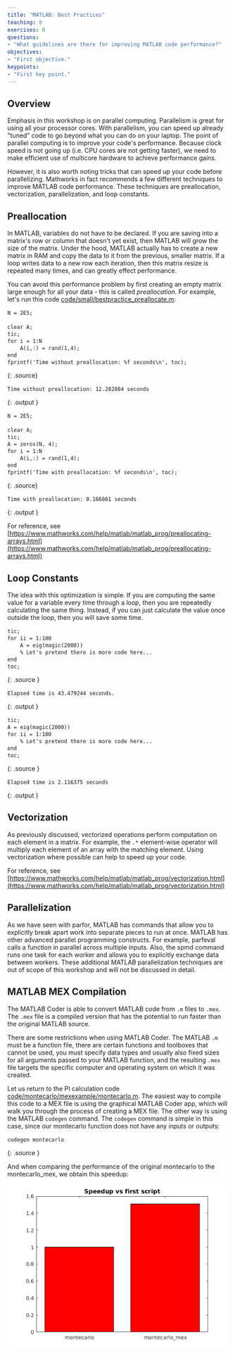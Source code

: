 ```yaml
---
title: "MATLAB: Best Practices"
teaching: 0
exercises: 0
questions:
- "What guidelines are there for improving MATLAB code performance?"
objectives:
- "First objective."
keypoints:
- "First key point."
---
```


## Overview

Emphasis in this workshop is on parallel computing.  Parallelism is great for using all your processor cores. With parallelism, you can speed up already "tuned" code to go beyond what you can do on your laptop.  The point of parallel computing is to improve your code's performance.  Because clock speed is not going up (i.e. CPU cores are not getting faster), we need to make efficient use of multicore hardware to achieve performance gains.

However, it is also worth noting tricks that can speed up your code before parallelizing.  Mathworks in fact recommends a few different techniques to improve MATLAB code performance.  These techniques are preallocation, vectorization, parallelization, and loop constants.


## Preallocation

In MATLAB, variables do not have to be declared.  If you are saving into a matrix's row or column that doesn't yet exist, then MATLAB will grow the size of the matrix.  Under the hood, MATLAB actually has to create a new matrix in RAM and copy the data to it from the previous, smaller matrix.  If a loop writes data to a new row each iteration, then this matrix resize is repeated many times, and can greatly effect performance.

You can avoid this performance problem by first creating an empty matrix large enough for all your data - this is called *preallocation*.  For example, let's run this code [code/small/bestpractice_preallocate.m](../code/small/bestpractice_preallocate.m):

~~~
N = 2E5;

clear A;
tic;
for i = 1:N
    A(i,:) = rand(1,4);
end
fprintf('Time without preallocation: %f seconds\n', toc);
~~~
{: .source}
~~~
Time without preallocation: 12.282884 seconds
~~~
{: .output }

~~~
N = 2E5;

clear A;
tic;
A = zeros(N, 4);
for i = 1:N
    A(i,:) = rand(1,4);
end
fprintf('Time with preallocation: %f seconds\n', toc);
~~~
{: .source}
~~~
Time with preallocation: 0.166861 seconds
~~~
{: .output }

For reference, see [https://www.mathworks.com/help/matlab/matlab_prog/preallocating-arrays.html](https://www.mathworks.com/help/matlab/matlab_prog/preallocating-arrays.html)


## Loop Constants

The idea with this optimization is simple.  If you are computing the same value for a variable every time through a loop, then you are repeatedly calculating the same thing.  Instead, if you can just calculate the value once outside the loop, then you will save some time.

~~~
tic;
for ii = 1:100
    A = eig(magic(2000))
    % Let's pretend there is more code here...
end
toc;
~~~
{: .source }
~~~
Elapsed time is 43.479244 seconds.
~~~
{: .output }

~~~
tic;
A = eig(magic(2000))
for ii = 1:100
    % Let's pretend there is more code here...
end
toc;
~~~
{: .source }
~~~
Elapsed time is 2.116375 seconds
~~~
{: .output }


## Vectorization

As previously discussed, vectorized operations perform computation on each element in a matrix.  For example, the `.*` element-wise operator will multiply each element of an array with the matching element.  Using vectorization where possible can help to speed up your code.

For reference, see [https://www.mathworks.com/help/matlab/matlab_prog/vectorization.html](https://www.mathworks.com/help/matlab/matlab_prog/vectorization.html)


## Parallelization

As we have seen with parfor, MATLAB has commands that allow you to explicitly break apart work into separate pieces to run at once.  MATLAB has other advanced parallel programming constructs.  For example, parfeval calls a function in parallel across multiple inputs.  Also, the spmd command runs one task for each worker and allows you to explicitly exchange data between workers.  These additional MATLAB parallelization techniques are out of scope of this workshop and will not be discussed in detail.

## MATLAB MEX Compilation

The MATLAB Coder is able to convert MATLAB code from `.m` files to `.mex`.  The `.mex` file is a compiled version that has the potential to run faster than the original MATLAB source.

There are some restrictions when using MATLAB Coder.  The MATLAB `.m` must be a function file, there are certain functions and toolboxes that cannot be used, you must specify data types and usually also fixed sizes for all arguments passed to your MATLAB function, and the resulting `.mex` file targets the specific computer and operating system on which it was created.

Let us return to the PI calculation code [code/montecarlo/mexexample/montecarlo.m](../code/montecarlo/mexexample/montecarlo.m).  The easiest way to compile this code to a MEX file is using the graphical MATLAB Coder app, which will walk you through the process of creating a MEX file.  The other way is using the MATLAB `codegen` command.  The `codegen` command is simple in this case, since our montecarlo function does not have any inputs or outputs:

~~~
codegen montecarlo
~~~
{: .source }

And when comparing the performance of the original montecarlo to the montecarlo_mex, we obtain this speedup:

![Monte Carlo MEX Speedup](../fig/speedup_montecarlo_mex.png)
